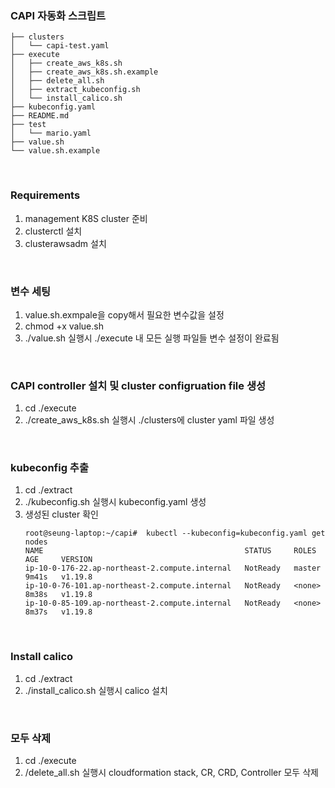 ### CAPI 자동화 스크립트
```
├── clusters
│   └── capi-test.yaml
├── execute
│   ├── create_aws_k8s.sh
│   ├── create_aws_k8s.sh.example
│   ├── delete_all.sh
│   ├── extract_kubeconfig.sh
│   └── install_calico.sh
├── kubeconfig.yaml
├── README.md
├── test
│   └── mario.yaml
├── value.sh
└── value.sh.example
```

<br/>

### Requirements
1. management K8S cluster 준비  
2. clusterctl 설치
3. clusterawsadm 설치


<br/>

### 변수 세팅
1. value.sh.exmpale을 copy해서 필요한 변수값을 설정
2. chmod +x value.sh
3. ./value.sh 실행시 ./execute 내 모든 실행 파일들 변수 설정이 완료됨

<br/>

### CAPI controller 설치 및 cluster configruation file 생성
1. cd ./execute
2. ./create_aws_k8s.sh 실행시 ./clusters에 cluster yaml 파일 생성

<br/>

### kubeconfig 추출
1. cd ./extract
2. ./kubeconfig.sh 실행시 kubeconfig.yaml 생성
3. 생성된 cluster 확인 
    ```
    root@seung-laptop:~/capi#  kubectl --kubeconfig=kubeconfig.yaml get nodes
    NAME                                             STATUS     ROLES    AGE     VERSION
    ip-10-0-176-22.ap-northeast-2.compute.internal   NotReady   master   9m41s   v1.19.8
    ip-10-0-76-101.ap-northeast-2.compute.internal   NotReady   <none>   8m38s   v1.19.8
    ip-10-0-85-109.ap-northeast-2.compute.internal   NotReady   <none>   8m37s   v1.19.8
    ```

<br/>

### Install calico
1. cd ./extract
2. ./install_calico.sh 실행시 calico 설치

<br/>

### 모두 삭제
1. cd ./execute
2. /delete_all.sh 실행시 cloudformation stack, CR, CRD, Controller 모두 삭제 

<br/>
